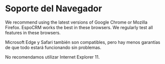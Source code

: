 # Soporte del Navegador

We recommend using the latest versions of Google Chrome or Mozilla Firefox. EspoCRM works the best in these browsers. We regularly test all features in these browsers.

Microsoft Edge y Safari también son compatibles, pero hay menos garantías de que todo estará funcionando sin problemas.

No recomendamos utilizar Internet Explorer 11.

